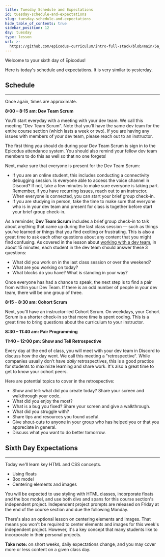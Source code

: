```yaml
---
title: Tuesday Schedule and Expectations
id: tuesday-schedule-and-expectations
slug: tuesday-schedule-and-expectations
hide_table_of_contents: true
sidebar_position: 12
day: tuesday
type: lesson
url: >-
  https://github.com/epicodus-curriculum/intro-full-stack/blob/main/5a_remote_expectations_wk2_tuesday.md
---
```


Welcome to your sixth day of Epicodus!

Here is today's schedule and expectations. It is very similar to yesterday.

## Schedule
---

Once again, times are approximate.

**8:00 – 8:15 am: Dev Team Scrum**

You'll start everyday with a meeting with your dev team. We call this meeting "Dev Team Scrum". Note that you'll have the same dev team for the entire course section (which lasts a week or two). If you are having any issues with members of your dev team, please reach out to an instructor.

The first thing you should do during your Dev Team Scrum is sign in to the Epicodus attendance system. You should also remind your fellow dev team members to do this as well so that no one forgets!

Next, make sure that everyone is present for the Dev Team Scrum: 

- If you are an online student, this includes conducting a connectivity debugging session. Is everyone able to access the voice channel in Discord? If not, take a few minutes to make sure everyone is taking part. Remember, if you have recurring issues, reach out to an instructor. When everyone is connected, you can start your brief group check-in.
- If you are studying in person, take the time to make sure that everyone who is in your dev team and present for class is together before start your brief group check-in.

As a reminder, **Dev Team Scrum** includes a brief group check-in to talk about anything that came up during the last class session — such as things you've learned or things that you find exciting or frustrating. This is also a great time to ask each other questions about any content that you might find confusing. As covered in the lesson about [working with a dev team](https://new.learnhowtoprogram.com/pre-work/getting-started-with-intro-to-programming/working-with-a-dev-team), in about 15 minutes, each student in the dev team should answer these 3 questions:

* What did you work on in the last class session or over the weekend?
* What are you working on today?
* What blocks do you have? What is standing in your way?

Once everyone has had a chance to speak, the next step is to find a pair from within your Dev Team. If there is an odd number of people in your dev team, there will be one group of three. 

**8:15 – 8:30 am: Cohort Scrum**

Next, you'll have an instructor-led Cohort Scrum. On weekdays, your Cohort Scrum is a shorter check-in so that more time is spent coding. This is a great time to bring questions about the curriculum to your instructor.

**8:30 – 11:40 am: Pair Programming** 

**11:40 – 12:00 pm: Show and Tell Retrospective**

Every day at the end of class, you will meet with your dev team in Discord to discuss how the day went. We call this meeting a "retrospective". While companies usually don't have _daily_ retrospectives, this is a good practice for students to maximize learning and share work. It's also a great time to get to know your cohort peers.

Here are potential topics to cover in the retrospective:

* Show and tell: what did you create today? Share your screen and walkthrough your code.
* What did you enjoy the most?
* What is a bug you fixed? Share your screen and give a walkthrough.
* What did you struggle with?
* Share tips and resources you found useful.
* Give shout-outs to anyone in your group who has helped you or that you appreciate in general.
* Discuss what you want to do better tomorrow.

## Sixth Day Expectations
---

Today we'll learn key HTML and CSS concepts.

* Using floats
* Box model
* Centering elements and images

You will be expected to use styling with HTML classes, incorporate floats and the box model, and use both divs and spans for this course section's independent project. Independent project prompts are released on Friday at the end of the course section and due the following Monday.

There's also an optional lesson on centering elements and images. That means you won't be required to center elements and images for this week's independent project. However, it's a key concept that many students like to incorporate in their personal projects.

**Take note:** on short weeks, daily expectations change, and you may cover more or less content on a given class day.

